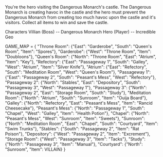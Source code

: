 You're the hero visiting the Dangerous Monarch's castle. The Dangerous Monarch is creating havoc in the castle and the hero must prevent the Dangerous Monarch from creating too much havoc upon the castle and it's visitors. Collect all items to win and save the castle.

Characters
    Villian (Boss) -- Dangerous Monarch
    Hero (Player) -- Incredible Geo

GAME_MAP = {
    "Throne Room": {"East": "Garderobe", "South": "Queen's Room", "Item": "Spores"},
    "Garderobe": {"West": "Throne Room", "Item": "Doubloons"},
    "Queen's Room": {"North": "Throne Room", "East": "Atrium", "Item": "Key"},
    "Refectory": {"East": "Passageway 1", "South": "Galley", "West": "Atrium", "Item": "Silver Knife"},
    "Atrium": {"East": "Refectory", "South": "Meditation Room", "West": "Queen's Room"},
    "Passageway 1": {"East": "Passageway 2", "South": "Peasant's Mess", "West": "Refectory"},
    "Passageway 2": {"North": "Stables", "East": "Depository", "South": "Passageway 3", "West": "Passageway 1"},
    "Passageway 3": {"North": "Passageway 2", "East": "Storage Room", "South": "Study"},
    "Meditation Room": {"North": "Atrium", "South": "Sunroom", "Item": "Ouija Board"},
    "Galley": {"North": "Refectory", "East": "Peasant's Mess", "Item": "Rancid Cheesecake"},
    "Peasant's Mess": {"North": "Passageway 1", "South": "Chapel", "West": "Galley", "Item": "Health Potion"},
    "Chapel": {"North": "Peasant's Mess", "West": "Sunroom", "Item": "Sweets"},
    "Sunroom": {"North": "Meditation Room", "East": "Chapel", "South": "Courtyard", "Item": "Swim Trunks"},
    "Stables": {"South": "Passageway 2", "Item": "Rat Poison"},
    "Depository": {"West": "Passageway 2", "Item": "Excrement"},
    "Storage Room": {"West": "Passageway 3", "Item": "Tacks"},
    "Study": {"North": "Passageway 3", "Item": "Manual"},
    "Courtyard": {"North": "Sunroom", "Item": VILLAIN}
}